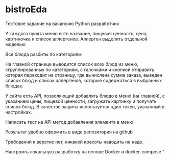 # bistroEda
Тестовое задание на вакансию Python разработчик

У каждого пункта меню есть название, пищевая ценность, цена, картиночка и список аллергенов. Аллерген выделить отдельной моделью

Все блюда разбиты по категориям

На главной странице выводится список всех блюд из меню, сгруппированных по категориям, с галочками и кнопкой отправить которая переходит на страницу, 
где вычислена сумма заказа, выведен список блюд и список аллергенов, которые содержаться в выбранных блюдах.

У сайта есть API, позволяющий добавлять блюдо в меню (на главной), с указанием цены, пищевой ценности, загружать картинку и получать список блюд. 
В качестве защиты используется один токен, указанный в настройках.

Написать тест на API метод добавления элемента в меню

Результат удобно оформить в виде репозитория на github

Требований к верстке нет, никакой красоты наводить не надо.


Настроить локальную разработку на основе Docker и docker-compose "
